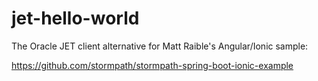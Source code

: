 # jet-hello-world

The Oracle JET client alternative for Matt Raible's Angular/Ionic sample:

https://github.com/stormpath/stormpath-spring-boot-ionic-example